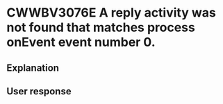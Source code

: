 # CWWBV3076E A reply activity was not found that matches process onEvent event number 0.

## Explanation

## User response
